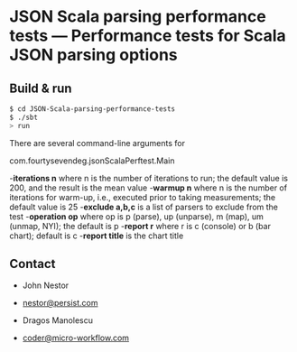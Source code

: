 # JSON Scala parsing performance tests — Performance tests for Scala JSON parsing options #

## Build & run ##

```sh
$ cd JSON-Scala-parsing-performance-tests
$ ./sbt
> run
```

There are several command-line arguments for

com.fourtysevendeg.jsonScalaPerftest.Main

-**iterations n** where n is the number of iterations to run; the default value is 200, and the result is the mean value
-**warmup n** where n is the number of iterations for warm-up, i.e., executed prior to taking measurements; the default
value is 25
-**exclude a,b,c** is a list of parsers to exclude from the test
-**operation op** where op is p (parse), up (unparse), m (map), um (unmap, NYI); the default is p
-**report r** where r is c (console) or b (bar chart); default is c
-**report title** is the chart title

## Contact ##

- John Nestor
- <a href="mailto:nestor@persist.com">nestor@persist.com</a>

- Dragos Manolescu
- <a href="mailto:coder@micro-workflow.com">coder@micro-workflow.com</a>
